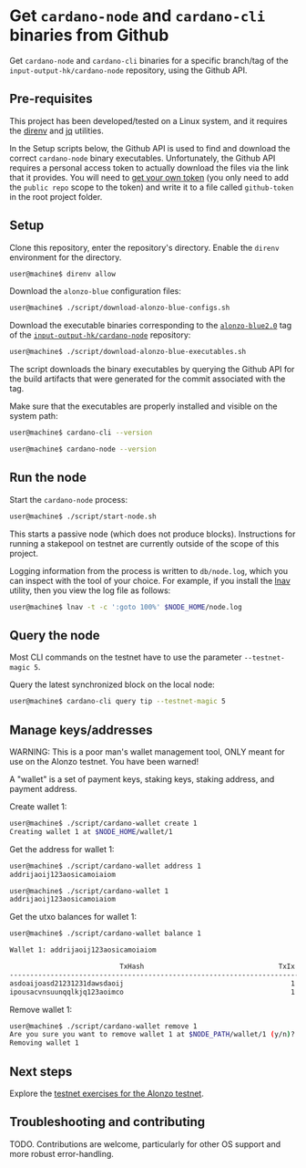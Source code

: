 # Get `cardano-node` and `cardano-cli` binaries from Github
Get `cardano-node` and `cardano-cli` binaries for a specific branch/tag of the `input-output-hk/cardano-node` repository, using the Github API.

## Pre-requisites

This project has been developed/tested on a Linux system, and it requires the [direnv](https://direnv.net/) and [jq](https://stedolan.github.io/jq/) utilities.

In the Setup scripts below, the Github API is used to find and download the correct `cardano-node` binary executables. Unfortunately, the Github API requires a personal access token to actually download the files via the link that it provides. You will need to [get your own token](https://docs.github.com/en/github/authenticating-to-github/keeping-your-account-and-data-secure/creating-a-personal-access-token) (you only need to add the `public repo` scope to the token) and write it to a file called `github-token` in the root project folder.

## Setup

Clone this repository, enter the repository's directory. Enable the `direnv` environment for the directory.
```bash
user@machine$ direnv allow
```

Download the `alonzo-blue` configuration files:
```bash
user@machine$ ./script/download-alonzo-blue-configs.sh
```

Download the executable binaries corresponding to the [`alonzo-blue2.0`](https://github.com/input-output-hk/cardano-node/tree/alonzo-blue2.0) tag of the [`input-output-hk/cardano-node`](https://github.com/input-output-hk/cardano-node) repository:
```bash
user@machine$ ./script/download-alonzo-blue-executables.sh 
```

The script downloads the binary executables by querying the Github API for the build artifacts that were generated for the commit associated with the tag.

Make sure that the executables are properly installed and visible on the system path:
```bash
user@machine$ cardano-cli --version

user@machine$ cardano-node --version
```

## Run the node

Start the `cardano-node` process:
```bash
user@machine$ ./script/start-node.sh
```

This starts a passive node (which does not produce blocks). Instructions for running a stakepool on testnet are currently outside of the scope of this project.

Logging information from the process is written to `db/node.log`, which you can inspect with the tool of your choice. For example, if you install the [lnav](https://lnav.org/) utility, then you view the log file as follows:
```bash
user@machine$ lnav -t -c ':goto 100%' $NODE_HOME/node.log
```

## Query the node

Most CLI commands on the testnet have to use the parameter `--testnet-magic 5`.

Query the latest synchronized block on the local node:
```bash
user@machine$ cardano-cli query tip --testnet-magic 5
```

## Manage keys/addresses
WARNING: This is a poor man's wallet management tool, ONLY meant for use on the Alonzo testnet. You have been warned!

A "wallet" is a set of payment keys, staking keys, staking address, and payment address.

Create wallet 1:
```bash
user@machine$ ./script/cardano-wallet create 1
Creating wallet 1 at $NODE_HOME/wallet/1
```

Get the address for wallet 1:
```bash
user@machine$ ./script/cardano-wallet address 1
addrijaoij123aosicamoiaiom

user@machine$ ./script/cardano-wallet 1
addrijaoij123aosicamoiaiom
```

Get the utxo balances for wallet 1:
```bash
user@machine$ ./script/cardano-wallet balance 1

Wallet 1: addrijaoij123aosicamoiaiom

                           TxHash                                 TxIx        Amount
--------------------------------------------------------------------------------------
asdoaijoasd21231231dawsdaoij                                         1        182734 lovelace + TxOutDatumHashNone
ipousacvnsuunqqlkjq123aoimco                                         1        1237896912387619 lovelace + TxOutDatumHashNone
```

Remove wallet 1:
```bash
user@machine$ ./script/cardano-wallet remove 1
Are you sure you want to remove wallet 1 at $NODE_PATH/wallet/1 (y/n)? y
Removing wallet 1
```

## Next steps

Explore the [testnet exercises for the Alonzo testnet](https://github.com/input-output-hk/Alonzo-testnet).

## Troubleshooting and contributing
TODO. Contributions are welcome, particularly for other OS support and more robust error-handling.
